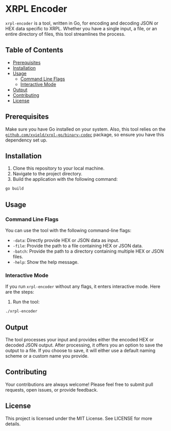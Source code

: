 # XRPL Encoder

`xrpl-encoder` is a tool, written in Go, for encoding and decoding JSON or HEX data specific to XRPL. Whether you have a single input, a file, or an entire directory of files, this tool streamlines the process.

## Table of Contents
- [Prerequisites](#prerequisites)
- [Installation](#installation)
- [Usage](#usage)
  - [Command Line Flags](#command-line-flags)
  - [Interactive Mode](#interactive-mode)
- [Output](#output)
- [Contributing](#contributing)
- [License](#license)

## Prerequisites

Make sure you have Go installed on your system. Also, this tool relies on the [`github.com/xyield/xrpl-go/binary-codec`](https://github.com/xyield/xrpl-go/binary-codec) package, so ensure you have this dependency set up.

## Installation

1. Clone this repository to your local machine.
2. Navigate to the project directory.
3. Build the application with the following command:

```bash
go build
```
## Usage

### Command Line Flags

You can use the tool with the following command-line flags:

- `-data`: Directly provide HEX or JSON data as input.
- `-file`: Provide the path to a file containing HEX or JSON data.
- `-batch`: Provide the path to a directory containing multiple HEX or JSON files.
- `-help`: Show the help message.

### Interactive Mode

If you run `xrpl-encoder` without any flags, it enters interactive mode. Here are the steps:

1. Run the tool:
```bash
./xrpl-encoder
```

## Output
The tool processes your input and provides either the encoded HEX or decoded JSON output. After processing, it offers you an option to save the output to a file. If you choose to save, it will either use a default naming scheme or a custom name you provide.

## Contributing
Your contributions are always welcome! Please feel free to submit pull requests, open issues, or provide feedback.

## License
This project is licensed under the MIT License. See LICENSE for more details.
